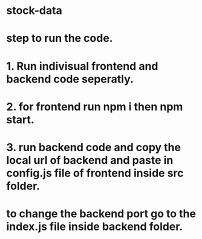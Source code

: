 # stock-data
# step to run the code.
# 1. Run indivisual frontend and backend code seperatly.
# 2. for frontend run npm i then npm start.
# 3. run backend code and copy the local url of backend and paste in config.js file of frontend inside src folder.
# to change the backend port go to the index.js file inside backend folder.
